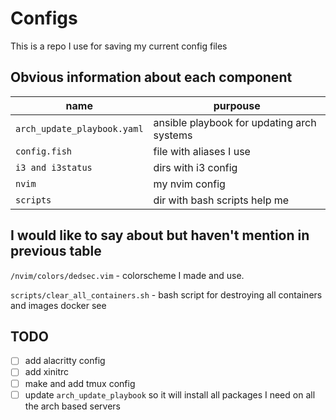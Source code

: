 # Configs

This is a repo I use for saving my current config files

## Obvious information about each component

| name                          | purpouse                                      |
| ----------------------------- | --------------------------------------------- |
| `arch_update_playbook.yaml`   | ansible playbook for updating arch systems    |
| `config.fish`                 | file with aliases I use                       |
| `i3 and i3status`             | dirs with i3 config                           |
| `nvim`                        | my nvim config                                |
| `scripts`                     | dir with bash scripts help me                 |

## I would like to say about but haven't mention in previous table

`/nvim/colors/dedsec.vim` - colorscheme I made and use. 

`scripts/clear_all_containers.sh` - bash script for destroying all containers and images docker see

## TODO

- [ ] add alacritty config
- [ ] add xinitrc
- [ ] make and add tmux config
- [ ] update `arch_update_playbook` so it will install all packages I need on all the arch based servers
